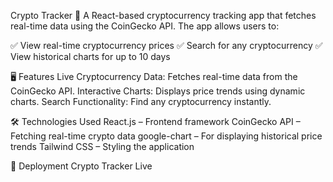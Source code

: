 Crypto Tracker 🚀
A React-based cryptocurrency tracking app that fetches real-time data using the CoinGecko API. The app allows users to:

✅ View real-time cryptocurrency prices
✅ Search for any cryptocurrency
✅ View historical charts for up to 10 days

🖥️ Features
Live Cryptocurrency Data: Fetches real-time data from the CoinGecko API.
Interactive Charts: Displays price trends using dynamic charts.
Search Functionality: Find any cryptocurrency instantly.

🛠️ Technologies Used
React.js – Frontend framework
CoinGecko API – Fetching real-time crypto data
google-chart – For displaying historical price trends
Tailwind CSS – Styling the application

🔗 Deployment
Crypto Tracker Live

